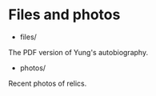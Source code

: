 # Files and photos

- files/

The PDF version of Yung's autobiography.

- photos/

Recent photos of relics.

